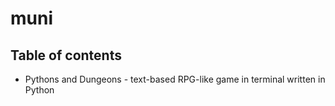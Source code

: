 # muni

## Table of contents

- Pythons and Dungeons - text-based RPG-like game in terminal written in Python
